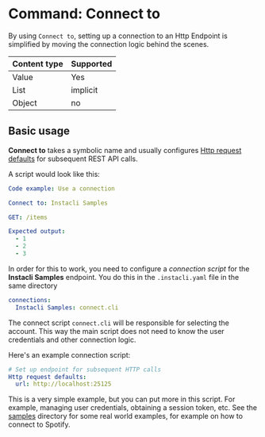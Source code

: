 # Command: Connect to

By using `Connect to`, setting up a connection to an Http Endpoint is simplified by moving the connection logic behind
the scenes.

| Content type | Supported |
|--------------|-----------|
| Value        | Yes       |
| List         | implicit  |
| Object       | no        |

## Basic usage

**Connect to** takes a symbolic name and usually
configures [Http request defaults](../http/Http%20request%20defaults.md) for subsequent REST API calls.

A script would look like this:

<!-- run before
Http request defaults:
  url: http://localhost:25125
-->

```yaml
Code example: Use a connection

Connect to: Instacli Samples

GET: /items

Expected output:
  - 1
  - 2
  - 3
```

In order for this to work, you need to configure a _connection script_ for the **Instacli Samples** endpoint. You do
this in the  `.instacli.yaml` file in the same directory

```yaml file:.instacli.yaml
connections:
  Instacli Samples: connect.cli
```

The connect script `connect.cli` will be responsible for selecting the account. This way the main script does not need
to know the user credentials and other connection logic.

Here's an example connection script:

```yaml file:connect.cli
# Set up endpoint for subsequent HTTP calls
Http request defaults:
  url: http://localhost:25125
```

This is a very simple example, but you can put more in this script. For example, managing user credentials, obtaining a
session token, etc. See the [samples](../../../samples) directory for some real world examples, for example on how to
connect to Spotify.
